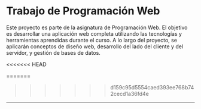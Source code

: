 # Trabajo de Programación Web

Este proyecto es parte de la asignatura de Programación Web. El objetivo es desarrollar una aplicación web completa utilizando las tecnologías y herramientas aprendidas durante el curso. A lo largo del proyecto, se aplicarán conceptos de diseño web, desarrollo del lado del cliente y del servidor, y gestión de bases de datos.

<<<<<<< HEAD

=======
>>>>>>> d159c95d5554caed393ee768b742cecd1a36fd4e
---

